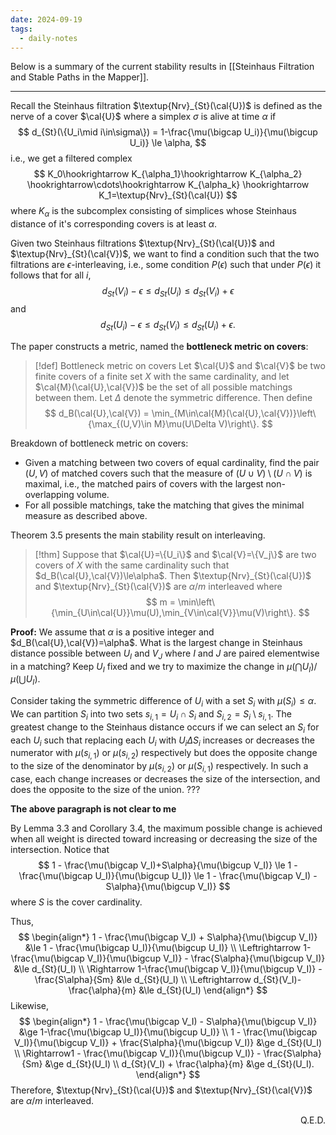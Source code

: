 ```yaml
---
date: 2024-09-19
tags:
  - daily-notes
---
```

Below is a summary of the current stability results in [[Steinhaus Filtration and Stable Paths in the Mapper]].

---

Recall the Steinhaus filtration $\textup{Nrv}_{St}(\cal{U})$ is defined as the nerve of a cover $\cal{U}$ where a simplex $\sigma$ is alive at time $\alpha$ if 
$$
	d_{St}(\{U_i\mid i\in\sigma\}) = 1-\frac{\mu(\bigcap U_i)}{\mu(\bigcup U_i)} \le \alpha,
$$
i.e., we get a filtered complex
$$
	K_0\hookrightarrow K_{\alpha_1}\hookrightarrow K_{\alpha_2} \hookrightarrow\cdots\hookrightarrow K_{\alpha_k} \hookrightarrow K_1=\textup{Nrv}_{St}(\cal{U})
$$
where $K_\alpha$ is the subcomplex consisting of simplices whose Steinhaus distance of it's corresponding covers is at least $\alpha$.

Given two Steinhaus filtrations $\textup{Nrv}_{St}(\cal{U})$ and $\textup{Nrv}_{St}(\cal{V})$, we want to find a condition such that the two filtrations are $\epsilon$-interleaving, i.e., some condition $P(\epsilon)$ such that under $P(\epsilon)$ it follows that for all $i$,
$$
	d_{St}(V_i) - \epsilon \le d_{St}(U_i) \le d_{St}(V_i) + \epsilon
$$
and
$$
	d_{St}(U_i) - \epsilon \le d_{St}(V_i) \le d_{St}(U_i) + \epsilon.
$$

The paper constructs a metric, named the **bottleneck metric on covers**:

> [!def] Bottleneck metric on covers
> Let $\cal{U}$ and $\cal{V}$ be two finite covers of a finite set $X$ with the same cardinality, and let $\cal{M}(\cal{U},\cal{V})$ be the set of all possible matchings between them. Let $\Delta$ denote the symmetric difference. Then define
> $$
> 	d_B(\cal{U},\cal{V}) = \min_{M\in\cal{M}(\cal{U},\cal{V})}\left\{\max_{(U,V)\in M}\mu(U\Delta V)\right\}.
> $$


Breakdown of bottleneck metric on covers:
- Given a matching between two covers of equal cardinality, find the pair $(U,V)$ of matched covers such that the measure of $(U\cup V)\setminus(U\cap V)$ is maximal, i.e., the matched pairs of covers with the largest non-overlapping volume.
- For all possible matchings, take the matching that gives the minimal measure as described above.

Theorem 3.5 presents the main stability result on interleaving.

> [!thm]
> Suppose that $\cal{U}=\{U_i\}$ and $\cal{V}=\{V_j\}$ are two covers of $X$ with the same cardinality such that $d_B(\cal{U},\cal{V})\le\alpha$. Then $\textup{Nrv}_{St}(\cal{U})$ and $\textup{Nrv}_{St}(\cal{V})$ are $\alpha/m$ interleaved where 
> $$
> 	m = \min\left\{\min_{U\in\cal{U}}\mu(U),\min_{V\in\cal{V}}\mu(V)\right\}.
> $$

**Proof:** We assume that $\alpha$ is a positive integer and $d_B(\cal{U},\cal{V})=\alpha$. What is the largest change in Steinhaus distance possible between $U_I$ and $V_J$ where $I$ and $J$ are paired elementwise in a matching? Keep $U_I$ fixed and we try to maximize the change in $\mu(\bigcap U_I)/\mu(\bigcup U_I)$.

Consider taking the symmetric difference of $U_i$ with a set $S_i$ with $\mu(S_i)\le\alpha$. We can partition $S_i$ into two sets $s_{i,1}=U_i\cap S_i$ and $S_{i,2}=S_i\setminus s_{i,1}$. The greatest change to the Steinhaus distance occurs if we can select an $S_i$ for each $U_i$ such that replacing each $U_i$ with $U_i\Delta S_i$ increases or decreases the numerator with $\mu(s_{i,1})$ or $\mu(s_{i,2})$ respectively but does the opposite change to the size of the denominator by $\mu(s_{i,2})$ or $\mu(S_{i,1})$ respectively. In such a case, each change increases or decreases the size of the intersection, and does the opposite to the size of the union. ???

**The above paragraph is not clear to me**

By Lemma 3.3 and Corollary 3.4, the maximum possible change is achieved when all weight is directed toward increasing or decreasing the size of the intersection. Notice that
$$
	1 - \frac{\mu(\bigcap V_I)+S\alpha}{\mu(\bigcup V_I)} \le 1 - \frac{\mu(\bigcap U_I)}{\mu(\bigcup U_I)} \le 1 - \frac{\mu(\bigcap V_I) - S\alpha}{\mu(\bigcup V_I)}
$$
where $S$ is the cover cardinality.

Thus,
$$
\begin{align*}
	1 - \frac{\mu(\bigcap V_I) + S\alpha}{\mu(\bigcup V_I)} &\le 1 - \frac{\mu(\bigcap U_I)}{\mu(\bigcup U_I)} \\
	\Leftrightarrow 1-\frac{\mu(\bigcap V_I)}{\mu(\bigcup V_I)} - \frac{S\alpha}{\mu(\bigcup V_I)} &\le d_{St}(U_I) \\
	\Rightarrow 1-\frac{\mu(\bigcap V_I)}{\mu(\bigcup V_I)} - \frac{S\alpha}{Sm} &\le d_{St}(U_I) \\
	\Leftrightarrow d_{St}(V_I)-\frac{\alpha}{m} &\le d_{St}(U_I)
\end{align*}
$$
Likewise,
$$
\begin{align*}
	1 - \frac{\mu(\bigcap V_I) - S\alpha}{\mu(\bigcup V_I)} &\ge 1-\frac{\mu(\bigcap U_I)}{\mu(\bigcup U_I)} \\
	1 - \frac{\mu(\bigcap V_I)}{\mu(\bigcup V_I)} + \frac{S\alpha}{\mu(\bigcup V_I)} &\ge d_{St}(U_I) \\
	\Rightarrow1 - \frac{\mu(\bigcap V_I)}{\mu(\bigcup V_I)} - \frac{S\alpha}{Sm} &\ge d_{St}(U_I) \\
	d_{St}(V_I) + \frac{\alpha}{m} &\ge d_{St}(U_I).
\end{align*}
$$
Therefore, $\textup{Nrv}_{St}(\cal{U})$ and $\textup{Nrv}_{St}(\cal{V})$ are $\alpha/m$ interleaved.
<p align='right'>Q.E.D.</p>
